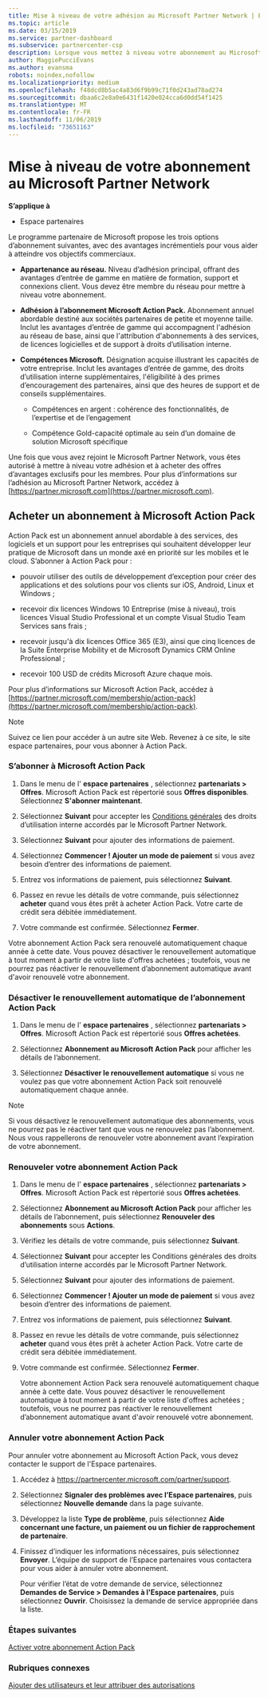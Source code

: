 ```yaml
---
title: Mise à niveau de votre adhésion au Microsoft Partner Network | Espace partenaires
ms.topic: article
ms.date: 03/15/2019
ms.service: partner-dashboard
ms.subservice: partnercenter-csp
description: Lorsque vous mettez à niveau votre abonnement au Microsoft Partner Network, vous avez droit à de nombreux avantages exclusifs. Découvrez comment trouver et acheter des offres disponibles.
author: MaggiePucciEvans
ms.author: evansma
robots: noindex,nofollow
ms.localizationpriority: medium
ms.openlocfilehash: f48dcd8b5ac4a83d6f9b99c71f0d243ad78ad274
ms.sourcegitcommit: dbaa6c2e8a0e6431f1420e024cca6d0dd54f1425
ms.translationtype: MT
ms.contentlocale: fr-FR
ms.lasthandoff: 11/06/2019
ms.locfileid: "73651163"
---
```

# <a name="upgrade-your-microsoft-partner-network-membership"></a>Mise à niveau de votre abonnement au Microsoft Partner Network

**S’applique à**

-  Espace partenaires

Le programme partenaire de Microsoft propose les trois options d’abonnement suivantes, avec des avantages incrémentiels pour vous aider à atteindre vos objectifs commerciaux.

- **Appartenance au réseau.** Niveau d’adhésion principal, offrant des avantages d’entrée de gamme en matière de formation, support et connexions client. Vous devez être membre du réseau pour mettre à niveau votre abonnement.

- **Adhésion à l’abonnement Microsoft Action Pack.** Abonnement annuel abordable destiné aux sociétés partenaires de petite et moyenne taille. Inclut les avantages d’entrée de gamme qui accompagnent l'adhésion au réseau de base, ainsi que l'attribution d'abonnements à des services, de licences logicielles et de support à droits d’utilisation interne.

- **Compétences Microsoft.** Désignation acquise illustrant les capacités de votre entreprise. Inclut les avantages d’entrée de gamme, des droits d’utilisation interne supplémentaires, l'éligibilité à des primes d’encouragement des partenaires, ainsi que des heures de support et de conseils supplémentaires.

  - Compétences en argent : cohérence des fonctionnalités, de l’expertise et de l’engagement

  - Compétence Gold-capacité optimale au sein d’un domaine de solution Microsoft spécifique

Une fois que vous avez rejoint le Microsoft Partner Network, vous êtes autorisé à mettre à niveau votre adhésion et à acheter des offres d’avantages exclusifs pour les membres. Pour plus d’informations sur l’adhésion au Microsoft Partner Network, accédez à [https://partner.microsoft.com](https://partner.microsoft.com).


## <a name="purchase-a-microsoft-action-pack-subscription"></a>Acheter un abonnement à Microsoft Action Pack

Action Pack est un abonnement annuel abordable à des services, des logiciels et un support pour les entreprises qui souhaitent développer leur pratique de Microsoft dans un monde axé en priorité sur les mobiles et le cloud. S’abonner à Action Pack pour :

- pouvoir utiliser des outils de développement d’exception pour créer des applications et des solutions pour vos clients sur iOS, Android, Linux et Windows ; 

- recevoir dix licences Windows 10 Entreprise (mise à niveau), trois licences Visual Studio Professional et un compte Visual Studio Team Services sans frais ; 

- recevoir jusqu'à dix licences Office 365 (E3), ainsi que cinq licences de la Suite Enterprise Mobility et de Microsoft Dynamics CRM Online Professional ;

- recevoir 100 USD de crédits Microsoft Azure chaque mois.

Pour plus d’informations sur Microsoft Action Pack, accédez à [https://partner.microsoft.com/membership/action-pack](https://partner.microsoft.com/membership/action-pack). 

> [!NOTE]  
> Suivez ce lien pour accéder à un autre site Web. Revenez à ce site, le site espace partenaires, pour vous abonner à Action Pack.


### <a name="subscribe-to-microsoft-action-pack"></a>S’abonner à Microsoft Action Pack

1. Dans le menu de l' **espace partenaires** , sélectionnez **partenariats > Offres**. Microsoft Action Pack est répertorié sous **Offres disponibles**. Sélectionnez **S'abonner maintenant**. 

2. Sélectionnez **Suivant** pour accepter les [Conditions générales](https://go.microsoft.com/fwlink/?linkid=842232) des droits d’utilisation interne accordés par le Microsoft Partner Network.  

3. Sélectionnez **Suivant** pour ajouter des informations de paiement. 

4. Sélectionnez **Commencer ! Ajouter un mode de paiement** si vous avez besoin d’entrer des informations de paiement. 

5. Entrez vos informations de paiement, puis sélectionnez **Suivant**.

6. Passez en revue les détails de votre commande, puis sélectionnez **acheter** quand vous êtes prêt à acheter Action Pack. Votre carte de crédit sera débitée immédiatement.

7. Votre commande est confirmée. Sélectionnez **Fermer**.

Votre abonnement Action Pack sera renouvelé automatiquement chaque année à cette date. Vous pouvez désactiver le renouvellement automatique à tout moment à partir de votre liste d'offres achetées ; toutefois, vous ne pourrez pas réactiver le renouvellement d’abonnement automatique avant d'avoir renouvelé votre abonnement. 

### <a name="turn-off-automatic-action-pack-subscription-renewal"></a>Désactiver le renouvellement automatique de l’abonnement Action Pack

1. Dans le menu de l' **espace partenaires** , sélectionnez **partenariats > Offres**. Microsoft Action Pack est répertorié sous **Offres achetées**.

2. Sélectionnez **Abonnement au Microsoft Action Pack** pour afficher les détails de l’abonnement. 

3. Sélectionnez **Désactiver le renouvellement automatique** si vous ne voulez pas que votre abonnement Action Pack soit renouvelé automatiquement chaque année. 

> [!NOTE]  
> Si vous désactivez le renouvellement automatique des abonnements, vous ne pourrez pas le réactiver tant que vous ne renouvelez pas l’abonnement. Nous vous rappellerons de renouveler votre abonnement avant l’expiration de votre abonnement.


### <a name="renew-your-action-pack-subscription"></a>Renouveler votre abonnement Action Pack

1. Dans le menu de l' **espace partenaires** , sélectionnez **partenariats > Offres**. Microsoft Action Pack est répertorié sous **Offres achetées**.

2. Sélectionnez **Abonnement au Microsoft Action Pack** pour afficher les détails de l’abonnement, puis sélectionnez **Renouveler des abonnements** sous **Actions**.  

3. Vérifiez les détails de votre commande, puis sélectionnez **Suivant**.

4. Sélectionnez **Suivant** pour accepter les Conditions générales des droits d’utilisation interne accordés par le Microsoft Partner Network.  

5. Sélectionnez **Suivant** pour ajouter des informations de paiement. 

6. Sélectionnez **Commencer ! Ajouter un mode de paiement** si vous avez besoin d’entrer des informations de paiement. 

7. Entrez vos informations de paiement, puis sélectionnez **Suivant**.

8. Passez en revue les détails de votre commande, puis sélectionnez **acheter** quand vous êtes prêt à acheter Action Pack. Votre carte de crédit sera débitée immédiatement.

9. Votre commande est confirmée. Sélectionnez **Fermer**.

    Votre abonnement Action Pack sera renouvelé automatiquement chaque année à cette date. Vous pouvez désactiver le renouvellement automatique à tout moment à partir de votre liste d'offres achetées ; toutefois, vous ne pourrez pas réactiver le renouvellement d’abonnement automatique avant d'avoir renouvelé votre abonnement. 


### <a name="cancel-your-action-pack-subscription"></a>Annuler votre abonnement Action Pack

Pour annuler votre abonnement au Microsoft Action Pack, vous devez contacter le support de l'Espace partenaires.

1. Accédez à https://partnercenter.microsoft.com/partner/support.

2. Sélectionnez **Signaler des problèmes avec l’Espace partenaires**, puis sélectionnez **Nouvelle demande** dans la page suivante.

3. Développez la liste **Type de problème**, puis sélectionnez **Aide concernant une facture, un paiement ou un fichier de rapprochement de partenaire**. 

4. Finissez d’indiquer les informations nécessaires, puis sélectionnez **Envoyer**. L’équipe de support de l’Espace partenaires vous contactera pour vous aider à annuler votre abonnement.

    Pour vérifier l’état de votre demande de service, sélectionnez **Demandes de Service > Demandes à l'Espace partenaires**, puis sélectionnez **Ouvrir**. Choisissez la demande de service appropriée dans la liste.  

 
### <a name="next-steps"></a>Étapes suivantes

[Activer votre abonnement Action Pack](manage-your-partner-network-benefits.md)


### <a name="related-topics"></a>Rubriques connexes

[Ajouter des utilisateurs et leur attribuer des autorisations](create-user-accounts-and-set-permissions.md)





